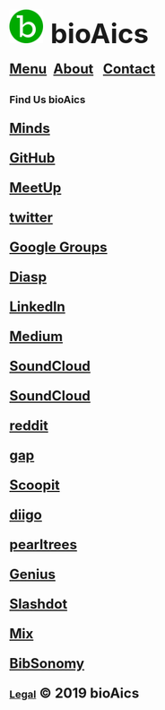 # <a href="https://bioaics.github.io"><img width="60px" src="/bioAics.svg" /></a> &nbsp;<strong><font size="7">bioAics</font></strong>
<strong><font size="5"><a href="https://bioaics.github.io/menu">Menu</a></font></strong>&nbsp;&nbsp;&nbsp;<strong><font size="5"><a href="https://bioaics.github.io/about">About</a>&nbsp;&nbsp;&nbsp;<strong><font size="5"><a href="https://bioaics.github.io/contact">Contact</a></font></strong>
<p><strong><font size="4">Find Us bioAics</font></strong></p>
<p><strong><font size="5"><a href="https://minds.com/bioaics" target="_blank">Minds</a></font></strong></p>
<p><strong><font size="5"><a href="https://github.com/bioaics" target="_blank">GitHub</a></font></strong></p>
<p><strong><font size="5"><a href="https://meetup.com/members/289362836" target="_blank">MeetUp</a></font></strong></p>
<p><strong><font size="5"><a href="https://twitter.com/bioAics/" target="_blank">twitter</a></font></strong></p>
<p><strong><font size="5"><a href="https://groups.google.com/forum/#!forum/bioaics" target="_blank">Google Groups</a></font></strong></p>
<p><strong><font size="5"><a href="https://diasp.org/people/5e46a9b0b06901373a47047d7b62795e" target="_blank">Diasp</a></font></strong></p>
<p><strong><font size="5"><a href="https://linkedin.com/in/ben-adam/" target="_blank">LinkedIn</a></font></strong></p>
<p><strong><font size="5"><a href="https://medium.com/@bioAics" target="_blank">Medium</a></font></strong></p>
<p><strong><font size="5"><a href="https://soundcloud.com/bioaics" target="_blank">SoundCloud</a></font></strong></p>
<p><strong><font size="5"><a href="https://soundcloud.com/bioaics" target="_blank">SoundCloud</a></font></strong></p>
<p><strong><font size="5"><a href="https://reddit.com/u/bioAics" target="_blank">reddit</a></font></strong></p>
<p><strong><font size="5"><a href="https://gab.com/bioaics" target="_blank">gap</a></font></strong></p>
<p><strong><font size="5"><a href="https://scoop.it/u/bioaics" target="_blank">Scoopit</a></font></strong></p>
<p><strong><font size="5"><a href="https://diigo.com/profile/bioaics" target="_blank">diigo</a></font></strong></p>
<p><strong><font size="5"><a href="https://pearltrees.com/bioaics" target="_blank">pearltrees</a></font></strong></p>
<p><strong><font size="5"><a href="https://genius.com/bioAics" target="_blank">Genius</a></font></strong></p>
<p><strong><font size="5"><a href="https://slashdot.org/~bioAics" target="_blank">Slashdot</a></font></strong></p>
<p><strong><font size="5"><a href="https://mix.com/bioaics" target="_blank">Mix</a></font></strong></p>
<p><strong><font size="5"><a href="https://www.bibsonomy.org/user/bioaics" target="_blank">BibSonomy</a></font></strong></p>

<strong><font size="4"><a href="https://bioaics.github.io/legal">Legal</a></font></strong> © 2019 bioAics
